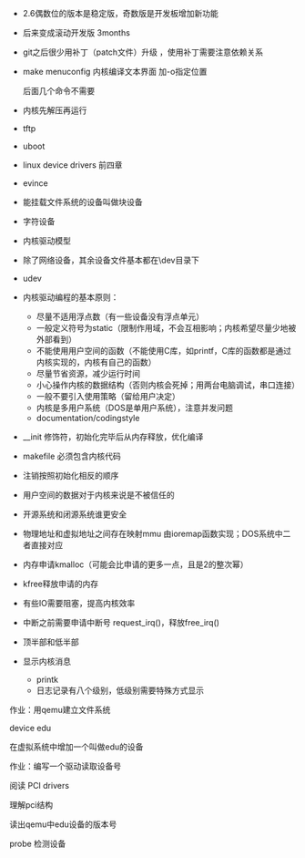* 2.6偶数位的版本是稳定版，奇数版是开发板增加新功能
* 后来变成滚动开发版 3months
* git之后很少用补丁（patch文件）升级 ，使用补丁需要注意依赖关系



* make menuconfig 内核编译文本界面 加-o指定位置

  后面几个命令不需要

* 内核先解压再运行

* tftp

* uboot

* linux device drivers 前四章

* evince

* 能挂载文件系统的设备叫做块设备

* 字符设备

* 内核驱动模型

* 除了网络设备，其余设备文件基本都在\dev目录下

* udev

* 内核驱动编程的基本原则：

  * 尽量不适用浮点数（有一些设备没有浮点单元）
  * 一般定义符号为static（限制作用域，不会互相影响；内核希望尽量少地被外部看到）
  * 不能使用用户空间的函数（不能使用C库，如printf，C库的函数都是通过内核实现的，内核有自己的函数）
  * 尽量节省资源，减少运行时间
  * 小心操作内核的数据结构（否则内核会死掉；用两台电脑调试，串口连接）
  * 一般不要引入使用策略（留给用户决定）
  * 内核是多用户系统（DOS是单用户系统），注意并发问题
  * documentation/codingstyle

* __init 修饰符，初始化完毕后从内存释放，优化编译

* makefile 必须包含内核代码

* 注销按照初始化相反的顺序

* 用户空间的数据对于内核来说是不被信任的

* 开源系统和闭源系统谁更安全

* 物理地址和虚拟地址之间存在映射mmu 由ioremap函数实现；DOS系统中二者直接对应

* 内存申请kmalloc（可能会比申请的更多一点，且是2的整次幂）

* kfree释放申请的内存

* 有些IO需要阻塞，提高内核效率

* 中断之前需要申请中断号 request_irq()，释放free_irq()

* 顶半部和低半部

* 显示内核消息

  * printk
  * 日志记录有八个级别，低级别需要特殊方式显示



作业：用qemu建立文件系统

device edu

在虚拟系统中增加一个叫做edu的设备



作业：编写一个驱动读取设备号



阅读 PCI drivers

理解pci结构



读出qemu中edu设备的版本号



probe 检测设备